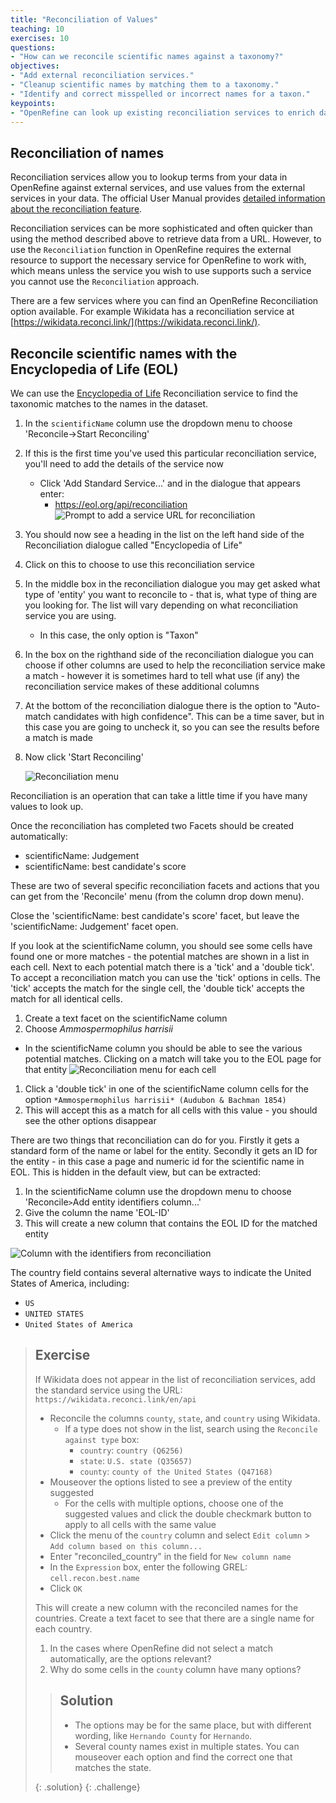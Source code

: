 ```yaml
---
title: "Reconciliation of Values"
teaching: 10
exercises: 10
questions:
- "How can we reconcile scientific names against a taxonomy?"
objectives:
- "Add external reconciliation services."
- "Cleanup scientific names by matching them to a taxonomy."
- "Identify and correct misspelled or incorrect names for a taxon."
keypoints:
- "OpenRefine can look up existing reconciliation services to enrich data"
---
```


## Reconciliation of names

Reconciliation services allow you to lookup terms from your data in OpenRefine against external services, and use values from the external services in your data. The official User Manual provides [detailed information about the reconciliation feature](https://docs.openrefine.org/manual/reconciling).

Reconciliation services can be more sophisticated and often quicker than using the method described above to retrieve data from a URL. However, to use the `Reconciliation` function in OpenRefine requires the external resource to support the necessary service for OpenRefine to work with, which means unless the service you wish to use supports such a service you cannot use the `Reconciliation` approach.

There are a few services where you can find an OpenRefine Reconciliation option available. For example Wikidata has a reconciliation service at [https://wikidata.reconci.link/](https://wikidata.reconci.link/).

## Reconcile scientific names with the Encyclopedia of Life (EOL)

We can use the [Encyclopedia of Life](https://eol.org/) Reconciliation service to find the taxonomic matches to the names in the dataset.

1. In the `scientificName` column use the dropdown menu to choose 'Reconcile->Start Reconciling'
1. If this is the first time you've used this particular reconciliation service, you'll need to add the details of the service now
    * Click 'Add Standard Service...' and in the dialogue that appears enter:
        * https://eol.org/api/reconciliation
         ![Prompt to add a service URL for reconciliation](../fig/or362-reconcile-add.png)
1. You should now see a heading in the list on the left hand side of the Reconciliation dialogue called "Encyclopedia of Life"
1. Click on this to choose to use this reconciliation service
1. In the middle box in the reconciliation dialogue you may get asked what type of 'entity' you want to reconcile to - that is, what type of thing are you looking for. The list will vary depending on what reconciliation service you are using.
    * In this case, the only option is "Taxon"
1. In the box on the righthand side of the reconciliation dialogue you can choose if other columns are used to help the reconciliation service make a match - however it is sometimes hard to tell what use (if any) the reconciliation service makes of these additional columns
1. At the bottom of the reconciliation dialogue there is the option to "Auto-match candidates with high confidence". This can be a time saver, but in this case you are going to uncheck it, so you can see the results before a match is made
1. Now click 'Start Reconciling'

   ![Reconciliation menu](../fig/or362-reconcile.png)

Reconciliation is an operation that can take a little time if you have many values to look up.

Once the reconciliation has completed two Facets should be created automatically:

* scientificName: Judgement
* scientificName: best candidate's score

These are two of several specific reconciliation facets and actions that you can get from the 'Reconcile' menu (from the column drop down menu).

Close the 'scientificName: best candidate's score' facet, but leave the 'scientificName: Judgement' facet open.

If you look at the scientificName column, you should see some cells have found one or more matches - the potential matches are shown in a list in each cell. Next to each potential match there is a 'tick' and a 'double tick'. To accept a reconciliation match you can use the 'tick' options in cells. The 'tick' accepts the match for the single cell, the 'double tick' accepts the match for all identical cells.

1. Create a text facet on the scientificName column
1. Choose *Ammospermophilus harrisii*
  * In the scientificName column you should be able to see the various potential matches. Clicking on a match will take you to the EOL page for that entity
  ![Reconciliation menu for each cell](../fig/or362-reconcile-results.png)
1. Click a 'double tick' in one of the scientificName column cells for the option `*Ammospermophilus harrisii* (Audubon & Bachman 1854)`
1. This will accept this as a match for all cells with this value - you should see the other options disappear

There are two things that reconciliation can do for you. Firstly it gets a standard form of the name or label for the entity. Secondly it gets an ID for the entity - in this case a page and numeric id for the scientific name in EOL. This is hidden in the default view, but can be extracted:

1. In the scientificName column use the dropdown menu to choose 'Reconcile` > `Add entity identifiers column...'
1. Give the column the name 'EOL-ID'
1. This will create a new column that contains the EOL ID for the matched entity

  ![Column with the identifiers from reconciliation](../fig/or362-reconcile-id.png)

The country field contains several alternative ways to indicate the United States of America, including:

* `US`
* `UNITED STATES`
* `United States of America`

> ## Exercise
>
> If Wikidata does not appear in the list of reconciliation services, add the standard service using the URL: `https://wikidata.reconci.link/en/api`
>
> * Reconcile the columns `county`, `state`, and `country` using Wikidata.
>   * If a type does not show in the list, search using the `Reconcile against type` box:
>     * `country`: `country (Q6256)`
>     * `state`: `U.S. state (Q35657)`
>     * `county`: `county of the United States (Q47168)`
> * Mouseover the options listed to see a preview of the entity suggested
>   * For the cells with multiple options, choose one of the suggested values and click the double checkmark button to apply to all cells with the same value
> * Click the menu of the `country` column and select `Edit column` > `Add column based on this column...`
> * Enter "reconciled_country" in the field for `New column name`
> * In the `Expression` box, enter the following GREL: `cell.recon.best.name`
> * Click `OK`
>
> This will create a new column with the reconciled names for the countries. Create a text facet to see that there are a single name for each country.
>
> 1. In the cases where OpenRefine did not select a match automatically, are the options relevant?
> 1. Why do some cells in the `county` column have many options?
>
> > ## Solution
> > * The options may be for the same place, but with different wording, like `Hernando County` for `Hernando`.
> > * Several county names exist in multiple states. You can mouseover each option and find the correct one that matches the state.
> >
> {: .solution}
{: .challenge}
